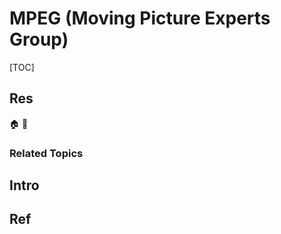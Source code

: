 # MPEG (Moving Picture Experts Group)

[TOC]



## Res
🏠 
🚧 


### Related Topics



## Intro



## Ref
